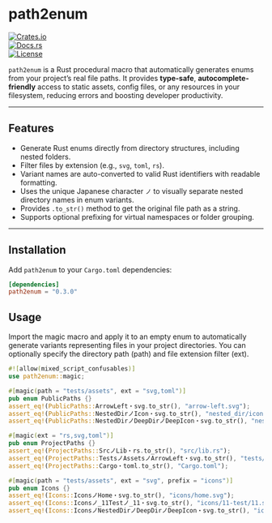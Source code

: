 # path2enum

[![Crates.io](https://img.shields.io/crates/v/path2enum.svg)](https://crates.io/crates/path2enum)  
[![Docs.rs](https://docs.rs/path2enum/badge.svg)](https://docs.rs/path2enum)  
[![License](https://img.shields.io/crates/l/path2enum.svg)](https://github.com/pas2rust/path2enum/blob/master/LICENSE.md)

`path2enum` is a Rust procedural macro that automatically generates enums from your project’s real file paths. It provides **type-safe**, **autocomplete-friendly** access to static assets, config files, or any resources in your filesystem, reducing errors and boosting developer productivity.

---

## Features

- Generate Rust enums directly from directory structures, including nested folders.
- Filter files by extension (e.g., `svg`, `toml`, `rs`).
- Variant names are auto-converted to valid Rust identifiers with readable formatting.
- Uses the unique Japanese character `ノ` to visually separate nested directory names in enum variants.
- Provides `.to_str()` method to get the original file path as a string.
- Supports optional prefixing for virtual namespaces or folder grouping.

---

## Installation

Add `path2enum` to your `Cargo.toml` dependencies:

```toml
[dependencies]
path2enum = "0.3.0"
```
 
## Usage

Import the magic macro and apply it to an empty enum to automatically generate variants representing files in your project directories. You can optionally specify the directory path (path) and file extension filter (ext).


```rust
#![allow(mixed_script_confusables)]
use path2enum::magic;

#[magic(path = "tests/assets", ext = "svg,toml")]
pub enum PublicPaths {}
assert_eq!(PublicPaths::ArrowLeft・svg.to_str(), "arrow-left.svg");
assert_eq!(PublicPaths::NestedDirノIcon・svg.to_str(), "nested_dir/icon.svg");
assert_eq!(PublicPaths::NestedDirノDeepDirノDeepIcon・svg.to_str(), "nested_dir/deep_dir/deep-icon.svg");

#[magic(ext = "rs,svg,toml")]
pub enum ProjectPaths {}
assert_eq!(ProjectPaths::SrcノLib・rs.to_str(), "src/lib.rs");
assert_eq!(ProjectPaths::TestsノAssetsノArrowLeft・svg.to_str(), "tests/assets/arrow-left.svg");
assert_eq!(ProjectPaths::Cargo・toml.to_str(), "Cargo.toml");

#[magic(path = "tests/assets", ext = "svg", prefix = "icons")]
pub enum Icons {}
assert_eq!(Icons::IconsノHome・svg.to_str(), "icons/home.svg");
assert_eq!(Icons::Iconsノ_11Testノ_11・svg.to_str(), "icons/11-test/11.svg");
assert_eq!(Icons::IconsノNestedDirノDeepDirノDeepIcon・svg.to_str(), "icons/nested_dir/deep_dir/deep-icon.svg");
```